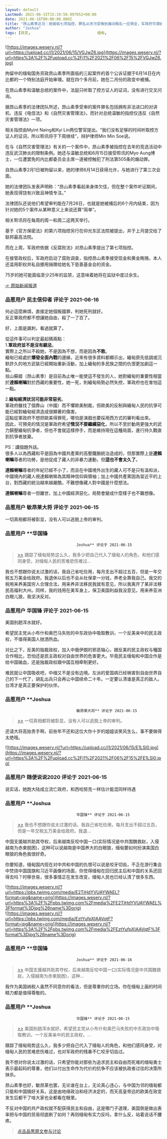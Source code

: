 ```yaml
---
layout: default
Lastmod: 2021-06-15T15:19:50.997052+00:00
date: 2021-06-16T00:00:00.000Z
title: "昂山素季近况｜她面临七项指控，罪名从贪污受贿到煽动叛乱一应俱全，军政府可谓欲加之罪何患无辞"
author: "Joshua"
tags: [政变,								缅甸,								昂山素季,								人工翻译]
---
```


![https://images.weserv.nl/?url=https://upload.cc/i1/2021/06/15/VGJwZ6.jpg](https://images.weserv.nl/?url=https%3A%2F%2Fupload.cc%2Fi1%2F2021%2F06%2F15%2FVGJwZ6.jpg)  
  
拘留中的缅甸国务资政昂山素季所面临的三起案件的首个公诉证据于6月14日在内比都的一个特别法庭开始审理。就在四个多月前，她在二月份的政变中被捕。  
  
在昂山素季和温敏总统的案件中，法庭只听取了控方证人的证词，没有进行交叉问询。  
  
据昂山素季的法律团队所述，昂山素季受审的案件罪名包括拥有非法进口的对讲机、违反《电信法》和《自然灾害管理法》，而针对总统温敏的指控仅违反《自然灾害管理法》一项。  
  
相关指控由Myint Naing和Kyi Lin两位警官提出。“我们没有足够的时间听取控方证人的证词，所以聆讯将于下周继续”，辩护律师Min Min Soe说。  
  
在与《自然灾害管理法》有关的一个案件中，昂山素季被指控在去年的竞选活动中违反武汉肺炎的限制条例。她还与温敏总统和6月15日接受聆讯的Myo Aung博士，一位遭罢免的内比都委员会主席一道被控触犯了刑法第505条的煽动罪。  
  
自昂山素季2月1日被拘留以来，她的律师6月14日获得允许，与她进行了第三次会面。  
  
她的法律团队发表声明称：“昂山素季看起来身体欠佳，但在整个案件听证期间，她表现得饶有兴致且神情专注。”  
  
法律团队还说他们希望审判能在7月26日，也就是她被捕后的6个月内结束，因为针对她的5个案件从某种意义上来说还算“简单”。  
  
相关聆讯将在每周的周一和周二这两天举行。  
  
基于《官方保密法》的第六项指控另行在仰光东区法院被提出，并于上月提交给了联邦最高法院。  
  
而在上周，军政府依据《反腐败法》对昂山素季提出了第七项指控。  
  
在接管政权后，军政府启动了腐败调查，指控昂山素季接受现金和黄金贿赂，本人还滥用职权并私自挪用捐赠给她名下慈善基金会的资金。  
  
75岁的她可能面临至少25年的监禁，这意味着她将在监狱中度过余生。  
  
[☞ 原始新闻报道]( "https://www.irrawaddy.com/news/burma/myanmar-court-testifies-in-three-cases-against-suu-kyi.html")

            
### 品葱用户 **民主信仰者** 评论于 2021-06-16
        
何必這麼麻煩，直接定她個叛國罪，判她死刑就好。  
反正軍政府都不想讓她自由，殺了一了百了。  
  
好，上面是諷刺，看過就算了。  
  
  
從這件事可以判定最起碼兩點：  
1.**軍政府並不是沒有顧忌**。  
實際上之所以不殺她，不是因為不想，而是因為**不敢**。  
緬甸已經處於**爆發全面內戰**的邊緣，近來有很多資料都顯示出，緬甸原先低調或沉默許久的地方武裝已經開始重新活動，加上緬甸的多民族之間的仇恨更加劇這一點。  
翁山蘇姬（昂山素季）是目前為止唯一能使這不發生的人，她對緬甸的重要性相當於**達賴喇嘛**對於西藏的重要性，她一死，則緬甸局勢必然失控，軍政府也在害怕這一點。  
  
2.**緬甸經濟狀況可能非常惡劣**。  
軍政府雖找了個靠山（中國）而不懼歐美制裁，但歐美的反制與緬甸人民的抗爭可能已經對緬甸經濟造成很顯著的傷害。  
這點從軍政府不想把歐美得罪死，哪怕是演戲也要採用西方式的審判看出來。  
因此，可預見的情況是軍政府希望**情況不要繼續惡化**，所以不至於動用更強大的武力鎮壓緬甸抗爭者，但也不會就這樣停手，而是維持現在這種局面，進行持久戰直到抗爭者放棄。  
  
  
  
PS：講個題外話。  
很多人以為西藏和平是因為中國共產黨的高壓鐵腕統治造成的，但那實際上是**達賴喇嘛**尊者的功勞，是他促成了藏人的非暴力運動，但**這也不會太久了**。  
  
**達賴喇嘛**尊者的年紀已經不小了，而且在中國境外出生的藏人可不是只有溫和派，中國境內的藏人視達賴喇嘛為其精神信仰與領袖；加上中國共產黨因為習近平的上台，對西藏的統治越來越嚴酷，不難想像藏人對中國是什麼想法。  
  
**達賴喇嘛**尊者一但離世，加上中國經濟惡化，局勢會變成什麼樣子也不難想像。
        


            
### 品葱用户 **敏昂莱大将** 评论于 2021-06-15
        
一切真相都将被彰显，没有人可以逃脱上帝的审判。
        


            
### 品葱用户 **华国锋				
									Joshua** 评论于 2021-06-15
        
> [\>>]( "/article/item_id-660073#") 跟踪了缅甸局势这么久，我多少把自己代入了缅甸人的角色，和他们感同身受，对缅甸人民的苦难悲伤难过...

  
  
我也不想跟你说太过激的话，我自己省吃俭用，每月支出不超过五百，但是一年交税五万美金给政府。我退休以后也不会从社保拿一分钱，养老全靠我自己。我交的税用来养美国穷人合理合法，用来养非法移民我就有意见，所以我离开了某非法移民高福利大州。同样，我的钱用在美军身上，保卫美国利益我没意见，用来养亚洲白眼儿狼，我坚决反对。
        


            
### 品葱用户 **华国锋** 评论于 2021-06-15
        
美国别趟浑水就好。  
  
希望民主党从小布什和奥巴马失败的中东政协中吸取教训，一个反美亲中的民主政权，不值得美国人抛洒热血。  
  
对比之下，反美的独裁政权，加入中俄伊朗的邪恶轴心，跟反美的民主政权与種国合作相比，恐怕还是民主政权对自由世界的危害更大。毕竟民主缅甸和中国合作是给中国输血，还是独裁政权跟中国互相牵制更好。  
  
难民就让中国吸收吧，中缅又不是没有边境。左派的爱国病已经祸害到自由世界自己的下一代了，胡乱出兵只会再让中国续命二十年。一定要认清谁是真正的敌人。台湾才是真正要保护的伙伴。
        


            
### 品葱用户 **Joshua				
									敏昂莱大将** 评论于 2021-06-15
        
> [\>>]( "/article/item_id-660047#") 一切真相都将被彰显，没有人可以逃脱上帝的审判。

  
  
还请大将高抬贵手啊，前些年不还和这位大你十岁的姐姐谈笑风生么，事不要做得太绝哦。  
  
![https://images.weserv.nl/?url=https://upload.cc/i1/2021/06/15/E1LSl0.jpg](https://images.weserv.nl/?url=https%3A%2F%2Fupload.cc%2Fi1%2F2021%2F06%2F15%2FE1LSl0.jpg)
        


            
### 品葱用户 **随便说说2020** 评论于 2021-06-15
        
说实话，她跑大陆成立流亡政府，和西哈努克一样估计能混同样待遇
        


            
### 品葱用户 **Joshua				
									华国锋** 评论于 2021-06-15
        
> [\>>]( "/article/item_id-660134#") 我也不想跟你说太过激的话，我自己省吃俭用，每月支出不超过五百，但是一年交税五万美金给政府。我退...

  
  
中国支援越共助其夺权，后来越南反咬中国一口(实际情况是中共围魏救赵，入侵越南为赤柬脱困)，这种可以说越南是中国养大的白眼狼，缅甸要如何扮演美国白眼狼的角色我很好奇。  
  
你要知道，缅甸国内现在对中共和中国的仇恨可以说是咬牙切齿，不乏在游行集会中焚烧中国国旗和习近平画像的场面，你觉得缅甸在回归民主后和中国的关系还回得去吗？时移世易，很多事情正在发生改变，缅甸人民也已经认清了很多东西。  
  
![https://images.weserv.nl/?url=https://pbs.twimg.com/media/E2TiHdYVUAYWAEL?format=jpg&name=orig](https://images.weserv.nl/?url=https%3A%2F%2Fpbs.twimg.com%2Fmedia%2FE2TiHdYVUAYWAEL%3Fformat%3Djpg%26name%3Dorig)  
![https://images.weserv.nl/?url=https://pbs.twimg.com/media/EztYufpXIAAVqtF?format=jpg&name=orig](https://images.weserv.nl/?url=https%3A%2F%2Fpbs.twimg.com%2Fmedia%2FEztYufpXIAAVqtF%3Fformat%3Djpg%26name%3Dorig)
        


            
### 品葱用户 **华国锋				
									Joshua** 评论于 2021-06-16
        
> [\>>]( "/article/item_id-660144#") 中国支援越共助其夺权，后来越南反咬中国一口(实际情况是中共围魏救赵，入侵越南为赤柬脱困)，这种...

  
  
我作为美国纳税人虽然不同意你的看法，但是尊重你的立场。你在缅甸上画的时间精力都是值得尊敬的。
        


            
### 品葱用户 **Joshua				
									华国锋** 评论于 2021-06-15
        
> [\>>]( "/article/item_id-660058#") 美国别趟浑水就好。希望民主党从小布什和奥巴马失败的中东政协中吸取教训，一个反美亲中的民主政权，...

  
  
跟踪了缅甸局势这么久，我多少把自己代入了缅甸人的角色，和他们感同身受，对缅甸人民的苦难悲伤难过，也对军政府的残暴不仁咬牙切齿过。  
  
我不想对你说太过激的话，只希望你能对那些为追求民主和自由而死难的缅甸勇士表示最起码的尊重，他们以付出生命作为代价的抗争不应该被执政者过往的决策所抹杀。  
  
昂山素季也好，敏昂莱也罢，无论谁在台上，无论真心违心，与中国为邻的缅甸都只能和中国搞好关系，这是由地缘政治和经济决定的，而天高皇帝远的欧美在政变发生后都干了啥大家也全都看在眼里。  
  
不反对中国的共产政权就不配获得民主和自由，这是哪门子道理，美国倒是做出表率把与中国的贸易彻底断了如何？再则缅甸有实力反吗，拿什么反，站着说话不腰疼。
        






> [点击品葱原文参与讨论](https://pincong.rocks/article/id-33208__sort_key-agree_count__sort-DESC)


